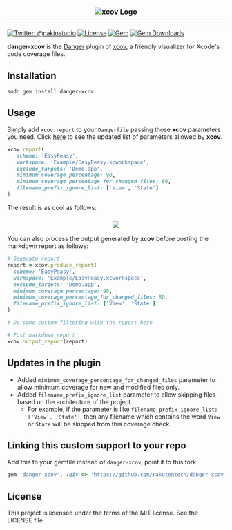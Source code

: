 <h3 align="center">
<img src="/assets_readme/logo.png" alt="xcov Logo" />
</h3>

-------

[![Twitter: @nakiostudio](https://img.shields.io/badge/contact-@nakiostudio-blue.svg?style=flat)](https://twitter.com/nakiostudio)
[![License](https://img.shields.io/badge/license-MIT-green.svg?style=flat)](https://github.com/nakiostudio/xcov/blob/master/LICENSE)
[![Gem](https://img.shields.io/gem/v/danger-xcov.svg?style=flat)](http://rubygems.org/gems/danger-xcov)
[![Gem Downloads](https://img.shields.io/gem/dt/danger-xcov.svg?style=flat)](http://rubygems.org/gems/danger-xcov)

**danger-xcov** is the [Danger](https://github.com/danger/danger) plugin of
[xcov](https://github.com/nakiostudio/xcov), a friendly visualizer for Xcode's
code coverage files.

## Installation

```
sudo gem install danger-xcov
```

## Usage

Simply add `xcov.report` to your `Dangerfile` passing those **xcov** parameters
you need. Click [here](https://github.com/nakiostudio/xcov#parameters-allowed) to
see the updated list of parameters allowed by **xcov**.

```ruby
xcov.report(
   scheme: 'EasyPeasy',
   workspace: 'Example/EasyPeasy.xcworkspace',
   exclude_targets: 'Demo.app',
   minimum_coverage_percentage: 90,
   minimum_coverage_percentage_for_changed_files: 80,
   filename_prefix_ignore_list: ['View', 'State']
)
```

The result is as cool as follows:

<h3 align="center">
<img src="/assets_readme/xcov_danger.png" />
</h3>

You can also process the output generated by **xcov** before posting the markdown
report as follows:

```ruby
# Generate report
report = xcov.produce_report(
  scheme: 'EasyPeasy',
  workspace: 'Example/EasyPeasy.xcworkspace',
  exclude_targets: 'Demo.app',
  minimum_coverage_percentage: 90,
  minimum_coverage_percentage_for_changed_files: 80,
  filename_prefix_ignore_list: ['View', 'State']
)

# Do some custom filtering with the report here

# Post markdown report
xcov.output_report(report)
```

## Updates in the plugin
- Added `minimum_coverage_percentage_for_changed_files` parameter to allow minimum coverage for new and modified files only.
- Added `filename_prefix_ignore_list` parameter to allow skipping files based on the architecture of the project.
   - For example, if the parameter is like `filename_prefix_ignore_list: ['View', 'State']`, then any filename which contains the word `View` or `State` will be skipped from this coverage check.

## Linking this custom support to your repo
Add this to your gemfile instead of `danger-xcov`, point it to this fork.
```ruby
gem 'danger-xcov', :git => 'https://github.com/rakutentech/danger-xcov.git'
```

## License
This project is licensed under the terms of the MIT license. See the LICENSE file.
